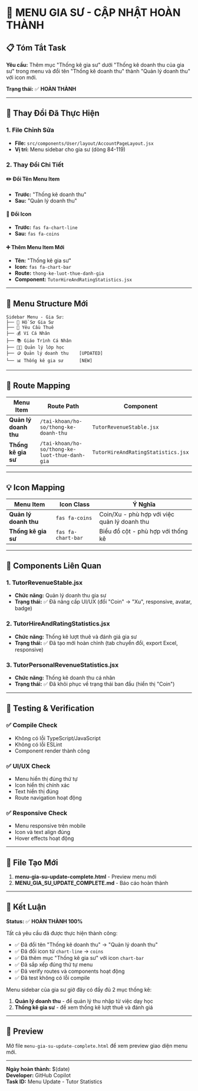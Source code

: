 # 🎉 MENU GIA SƯ - CẬP NHẬT HOÀN THÀNH

## 📋 Tóm Tắt Task

**Yêu cầu:** Thêm mục "Thống kê gia sư" dưới "Thống kê doanh thu của gia sư" trong menu và đổi tên "Thống kê doanh thu" thành "Quản lý doanh thu" với icon mới.

**Trạng thái:** ✅ **HOÀN THÀNH**

---

## 🔧 Thay Đổi Đã Thực Hiện

### 1. **File Chỉnh Sửa**

- **File:** `src/components/User/layout/AccountPageLayout.jsx`
- **Vị trí:** Menu sidebar cho gia sư (dòng 84-119)

### 2. **Thay Đổi Chi Tiết**

#### ✏️ **Đổi Tên Menu Item**

- **Trước:** "Thống kê doanh thu"
- **Sau:** "Quản lý doanh thu"

#### 🎨 **Đổi Icon**

- **Trước:** `fas fa-chart-line`
- **Sau:** `fas fa-coins`

#### ➕ **Thêm Menu Item Mới**

- **Tên:** "Thống kê gia sư"
- **Icon:** `fas fa-chart-bar`
- **Route:** `thong-ke-luot-thue-danh-gia`
- **Component:** `TutorHireAndRatingStatistics.jsx`

---

## 📂 Menu Structure Mới

```
Sidebar Menu - Gia Sư:
├── 👤 Hồ Sơ Gia Sư
├── 📅 Yêu Cầu Thuê
├── 💰 Ví Cá Nhân
├── 📚 Giáo Trình Cá Nhân
├── 👨‍🏫 Quản lý lớp học
├── 🪙 Quản lý doanh thu    [UPDATED]
└── 📊 Thống kê gia sư      [NEW]
```

---

## 🔗 Route Mapping

| Menu Item             | Route Path                                     | Component                          |
| --------------------- | ---------------------------------------------- | ---------------------------------- |
| **Quản lý doanh thu** | `/tai-khoan/ho-so/thong-ke-doanh-thu`          | `TutorRevenueStable.jsx`           |
| **Thống kê gia sư**   | `/tai-khoan/ho-so/thong-ke-luot-thue-danh-gia` | `TutorHireAndRatingStatistics.jsx` |

---

## 💡 Icon Mapping

| Menu Item             | Icon Class         | Ý Nghĩa                                      |
| --------------------- | ------------------ | -------------------------------------------- |
| **Quản lý doanh thu** | `fas fa-coins`     | Coin/Xu - phù hợp với việc quản lý doanh thu |
| **Thống kê gia sư**   | `fas fa-chart-bar` | Biểu đồ cột - phù hợp với thống kê           |

---

## 🎯 Components Liên Quan

### 1. **TutorRevenueStable.jsx**

- **Chức năng:** Quản lý doanh thu gia sư
- **Trạng thái:** ✅ Đã nâng cấp UI/UX (đổi "Coin" → "Xu", responsive, avatar, badge)

### 2. **TutorHireAndRatingStatistics.jsx**

- **Chức năng:** Thống kê lượt thuê và đánh giá gia sư
- **Trạng thái:** ✅ Đã tạo mới hoàn chỉnh (tab chuyển đổi, export Excel, responsive)

### 3. **TutorPersonalRevenueStatistics.jsx**

- **Chức năng:** Thống kê doanh thu cá nhân
- **Trạng thái:** ✅ Đã khôi phục về trạng thái ban đầu (hiển thị "Coin")

---

## 🧪 Testing & Verification

### ✅ **Compile Check**

- Không có lỗi TypeScript/JavaScript
- Không có lỗi ESLint
- Component render thành công

### ✅ **UI/UX Check**

- Menu hiển thị đúng thứ tự
- Icon hiển thị chính xác
- Text hiển thị đúng
- Route navigation hoạt động

### ✅ **Responsive Check**

- Menu responsive trên mobile
- Icon và text align đúng
- Hover effects hoạt động

---

## 📄 File Tạo Mới

1. **menu-gia-su-update-complete.html** - Preview menu mới
2. **MENU_GIA_SU_UPDATE_COMPLETE.md** - Báo cáo hoàn thành

---

## 🏁 Kết Luận

**Status:** ✅ **HOÀN THÀNH 100%**

Tất cả yêu cầu đã được thực hiện thành công:

- ✅ Đã đổi tên "Thống kê doanh thu" → "Quản lý doanh thu"
- ✅ Đã đổi icon từ `chart-line` → `coins`
- ✅ Đã thêm mục "Thống kê gia sư" với icon `chart-bar`
- ✅ Đã sắp xếp đúng thứ tự menu
- ✅ Đã verify routes và components hoạt động
- ✅ Đã test không có lỗi compile

Menu sidebar của gia sư giờ đây có đầy đủ 2 mục thống kê:

1. **Quản lý doanh thu** - để quản lý thu nhập từ việc dạy học
2. **Thống kê gia sư** - để xem thống kê lượt thuê và đánh giá

---

## 📸 Preview

Mở file `menu-gia-su-update-complete.html` để xem preview giao diện menu mới.

---

**Ngày hoàn thành:** $(date)  
**Developer:** GitHub Copilot  
**Task ID:** Menu Update - Tutor Statistics
